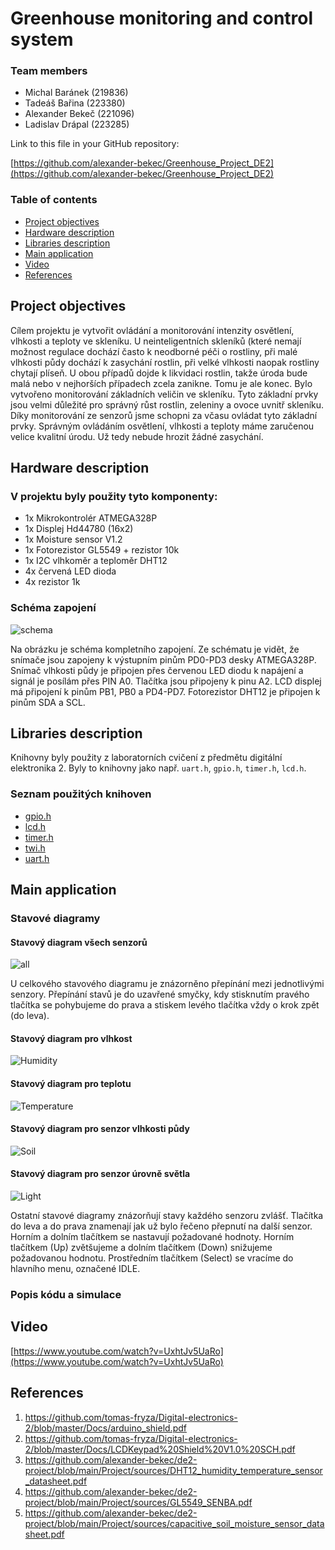 # Greenhouse monitoring and control system

### Team members

* Michal Baránek (219836)
* Tadeáš Bařina (223380)
* Alexander Bekeč (221096)
* Ladislav Drápal (223285)

Link to this file in your GitHub repository:

[https://github.com/alexander-bekec/Greenhouse_Project_DE2](https://github.com/alexander-bekec/Greenhouse_Project_DE2)

### Table of contents

* [Project objectives](#objectives)
* [Hardware description](#hardware)
* [Libraries description](#libs)
* [Main application](#main)
* [Video](#video)
* [References](#references)

<a name="objectives"></a>

## Project objectives

Cílem projektu je vytvořit ovládání a monitorování intenzity osvětlení, vlhkosti a teploty ve skleníku. U neinteligentních skleníků (které nemají možnost regulace dochází často k neodborné péči o rostliny, při malé vlhkosti půdy dochází k zasychání rostlin, při velké vlhkosti naopak rostliny chytají plíseň. U obou případů dojde k likvidaci rostlin, takže úroda bude malá nebo v nejhorších případech zcela zanikne. Tomu je ale konec. Bylo vytvořeno monitorování základních veličin ve skleníku. Tyto základní prvky jsou velmi důležité pro správný růst rostlin, zeleniny a ovoce uvnitř skleníku. Díky monitorování ze senzorů jsme schopni za včasu ovládat tyto základní prvky. Správným ovládáním osvětlení, vlhkosti a teploty máme zaručenou velice kvalitní úrodu. Už tedy nebude hrozit žádné zasychání.

<a name="hardware"></a>

## Hardware description

### V projektu byly použity tyto komponenty:
* 1x Mikrokontrolér ATMEGA328P
* 1x Displej Hd44780 (16x2)
* 1x Moisture sensor V1.2
* 1x Fotorezistor GL5549 + rezistor 10k
* 1x I2C vlhkoměr a teploměr DHT12
* 4x červená LED dioda
* 4x rezistor 1k

### Schéma zapojení
![schema](Image/schema.png)

Na obrázku je schéma kompletního zapojení. Ze schématu je vidět, že snímače jsou zapojeny k výstupním pinům PD0-PD3 desky ATMEGA328P. Snímač vlhkosti půdy je připojen přes červenou LED diodu k napájení a signál je posílám přes PIN A0. Tlačítka jsou připojeny k pinu A2. LCD displej má připojení k pinům PB1, PB0 a PD4-PD7. Fotorezistor DHT12 je připojen k pinům SDA a SCL.

<a name="libs"></a>

## Libraries description

Knihovny byly použity z laboratorních cvičení z předmětu digitální elektronika 2. Byly to knihovny jako např. `uart.h`, `gpio.h`, `timer.h`, `lcd.h`.

### Seznam použitých knihoven
* [gpio.h](https://github.com/alexander-bekec/Greenhouse_Project_DE2/blob/main/Project/greenhouse_controller_project/greenhouse_controller_project/gpio.h)
* [lcd.h](https://github.com/alexander-bekec/Greenhouse_Project_DE2/blob/main/Project/greenhouse_controller_project/greenhouse_controller_project/lcd.h)
* [timer.h](https://github.com/alexander-bekec/Greenhouse_Project_DE2/blob/main/Project/greenhouse_controller_project/greenhouse_controller_project/timer.h)
* [twi.h](https://github.com/alexander-bekec/Greenhouse_Project_DE2/blob/main/Project/greenhouse_controller_project/greenhouse_controller_project/twi.h)
* [uart.h](https://github.com/alexander-bekec/Greenhouse_Project_DE2/blob/main/Project/greenhouse_controller_project/greenhouse_controller_project/uart.h)

<a name="main"></a>

## Main application

### Stavové diagramy

#### Stavový diagram všech senzorů
![all](Image/Statediagram_komplet.png)

U celkového stavového diagramu je znázorněno přepínání mezi jednotlivými senzory. Přepínání stavů je do uzavřené smyčky, kdy stisknutím pravého tlačítka se pohybujeme do prava a stiskem levého tlačítka vždy o krok zpět (do leva).

#### Stavový diagram pro vlhkost
![Humidity](Image/Humidity2.png)

#### Stavový diagram pro teplotu
![Temperature](Image/Temperature2.png)

#### Stavový diagram pro senzor vlhkosti půdy
![Soil](Image/Soil_moist2.png)

#### Stavový diagram pro senzor úrovně světla
![Light](Image/Light_level.png)

Ostatní stavové diagramy znázorňují stavy každého senzoru zvlášť. Tlačítka do leva a do prava znamenají jak už bylo řečeno přepnutí na další senzor. Horním a dolním tlačítkem se nastavují požadované hodnoty. Horním tlačítkem (Up) zvětšujeme a dolním tlačítkem (Down) snižujeme požadovanou hodnotu. Prostředním tlačítkem (Select) se vracíme do hlavního menu, označené IDLE.

### Popis kódu a simulace

<a name="video"></a>

## Video

[https://www.youtube.com/watch?v=UxhtJv5UaRo](https://www.youtube.com/watch?v=UxhtJv5UaRo)

<a name="references"></a>

## References

1. https://github.com/tomas-fryza/Digital-electronics-2/blob/master/Docs/arduino_shield.pdf
2. https://github.com/tomas-fryza/Digital-electronics-2/blob/master/Docs/LCDKeypad%20Shield%20V1.0%20SCH.pdf
3. https://github.com/alexander-bekec/de2-project/blob/main/Project/sources/DHT12_humidity_temperature_sensor_datasheet.pdf
4. https://github.com/alexander-bekec/de2-project/blob/main/Project/sources/GL5549_SENBA.pdf
5. https://github.com/alexander-bekec/de2-project/blob/main/Project/sources/capacitive_soil_moisture_sensor_datasheet.pdf